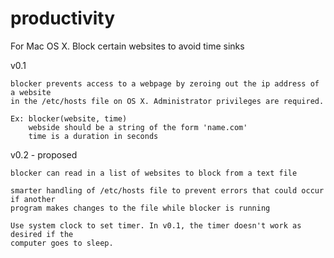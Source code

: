 # productivity
For Mac OS X. Block certain websites to avoid time sinks

v0.1

    blocker prevents access to a webpage by zeroing out the ip address of a website
    in the /etc/hosts file on OS X. Administrator privileges are required.
    
    Ex: blocker(website, time)
        webside should be a string of the form 'name.com'
        time is a duration in seconds

v0.2 - proposed

    blocker can read in a list of websites to block from a text file
    
    smarter handling of /etc/hosts file to prevent errors that could occur if another
    program makes changes to the file while blocker is running
    
    Use system clock to set timer. In v0.1, the timer doesn't work as desired if the
    computer goes to sleep.
